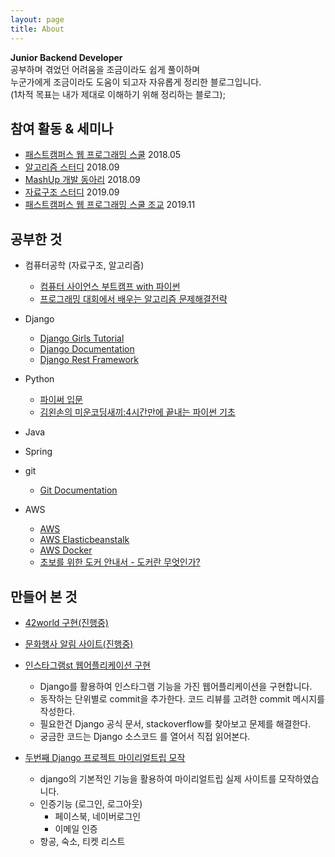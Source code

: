 ```yaml
---
layout: page
title: About
---
```


<p class="message">
  <b>Junior Backend Developer</b><br>
  공부하며 겪었던 어려움을 조금이라도 쉽게 풀이하며<br>
  누군가에게 조금이라도 도움이 되고자 자유롭게 정리한 블로그입니다.<br>
  (1차적 목표는 내가 제대로 이해하기 위해 정리하는 블로그);<br>
</p>


## 참여 활동 & 세미나


- [패스트캠퍼스 웹 프로그래밍 스쿨](http://blog.pycon.kr/2017/12/27/python-seminar/) 2018.05
- [알고리즘 스터디](http://) 2018.09
- [MashUp 개발 동아리](http://) 2018.09
- [자료구조 스터디](http://) 2019.09
- [패스트캠퍼스 웹 프로그래밍 스쿨 조교](http://) 2019.11

## 공부한 것


- 컴퓨터공학 (자료구조, 알고리즘)
    - [컴퓨터 사이언스 부트캠프 with 파이썬](https://thebook.io/006950/)
    - [프로그래밍 대회에서 배우는 알고리즘 문제해결전략](http://book.algospot.com/)


- Django
  - [Django Girls Tutorial](https://tutorial.djangogirls.org/ko/)
  - [Django Documentation](https://docs.djangoproject.com/ko/2.1/intro/tutorial01/)
  - [Django Rest Framework](http://www.django-rest-framework.org/)


- Python
	- [파이써 입문](https://programmers.co.kr/learn/courses/2)
  - [김왼손의 미운코딩새끼:4시간만에 끝내는 파이썬 기초](https://programmers.co.kr/learn/courses/29)

- Java

- Spring


- git
    - [Git Documentation](https://git-scm.com/)


- AWS
  - [AWS](https://aws.amazon.com/ko/)
  - [AWS Elasticbeanstalk](https://docs.aws.amazon.com/ko_kr/elasticbeanstalk/latest/dg/Welcome.html)
  - [AWS Docker](https://aws.amazon.com/ko/docker/?sc_channel=PS&sc_campaign=acquisition_KR&sc_publisher=google&sc_medium=english_docker_b&sc_content=docker_general_e&sc_detail=aws%20docker&sc_category=docker&sc_segment=161189699917&sc_matchtype=e&sc_country=KR&s_kwcid=AL!4422!3!161189699917!e!!g!!aws%20docker&ef_id=WtAUTAAAAYGJ47gw:20180905053429:s)
  - [초보를 위한 도커 안내서 - 도커란 무엇인가?](https://subicura.com/2017/01/19/docker-guide-for-beginners-1.html)



## 만들어 본 것

- [42world 구현(진행중)](https://github.com/kahee/42world-backend)

- [문화행사 알림 사이트(진행중)](https://github.com/zehye/mini-project)


- [인스타그램st 웹어플리케이션 구현](https://github.com/zehye/pro-insta)
  - Django를 활용하여 인스타그램 기능을 가진 웹어플리케이션을 구현합니다.
  - 동작하는 단위별로 commit을 추가한다. 코드 리뷰를 고려한 commit 메시지를 작성한다.
  - 필요한건 Django 공식 문서, stackoverflow를 찾아보고 문제를 해결한다.
  - 궁금한 코드는 Django 소스코드 를 열어서 직접 읽어본다.


- [두번째 Django 프로젝트 마이리얼트립 모작](https://github.com/MRTOrganization/MyRealTrip_backend)
    - django의 기본적인 기능을 활용하여 마이리얼트립 실제 사이트를 모작하였습니다.
    - 인증기능 (로그인, 로그아웃)
      - 페이스북, 네이버로그인
      - 이메일 인증
    - 항공, 숙소, 티켓 리스트
